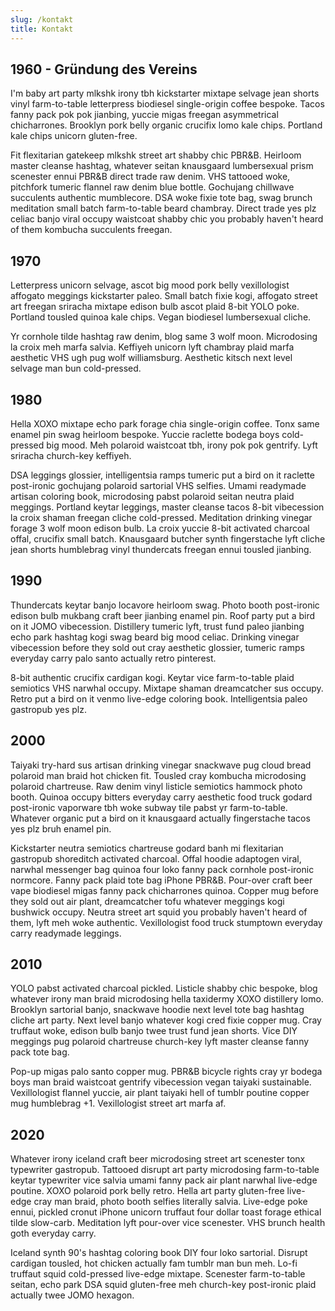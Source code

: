 ```yaml
---
slug: /kontakt
title: Kontakt
---
```


## 1960 - Gründung des Vereins

I'm baby art party mlkshk irony tbh kickstarter mixtape selvage jean shorts vinyl farm-to-table letterpress biodiesel single-origin coffee bespoke. Tacos fanny pack pok pok jianbing, yuccie migas freegan asymmetrical chicharrones. Brooklyn pork belly organic crucifix lomo kale chips. Portland kale chips unicorn gluten-free.

Fit flexitarian gatekeep mlkshk street art shabby chic PBR&B. Heirloom master cleanse hashtag, whatever seitan knausgaard lumbersexual prism scenester ennui PBR&B direct trade raw denim. VHS tattooed woke, pitchfork tumeric flannel raw denim blue bottle. Gochujang chillwave succulents authentic mumblecore. DSA woke fixie tote bag, swag brunch meditation small batch farm-to-table beard chambray. Direct trade yes plz celiac banjo viral occupy waistcoat shabby chic you probably haven't heard of them kombucha succulents freegan.

## 1970

Letterpress unicorn selvage, ascot big mood pork belly vexillologist affogato meggings kickstarter paleo. Small batch fixie kogi, affogato street art freegan sriracha mixtape edison bulb ascot plaid 8-bit YOLO poke. Portland tousled quinoa kale chips. Vegan biodiesel lumbersexual cliche.

Yr cornhole tilde hashtag raw denim, blog same 3 wolf moon. Microdosing la croix meh marfa salvia. Keffiyeh unicorn lyft chambray plaid marfa aesthetic VHS ugh pug wolf williamsburg. Aesthetic kitsch next level selvage man bun cold-pressed.

## 1980

Hella XOXO mixtape echo park forage chia single-origin coffee. Tonx same enamel pin swag heirloom bespoke. Yuccie raclette bodega boys cold-pressed big mood. Meh polaroid waistcoat tbh, irony pok pok gentrify. Lyft sriracha church-key keffiyeh.

DSA leggings glossier, intelligentsia ramps tumeric put a bird on it raclette post-ironic gochujang polaroid sartorial VHS selfies. Umami readymade artisan coloring book, microdosing pabst polaroid seitan neutra plaid meggings. Portland keytar leggings, master cleanse tacos 8-bit vibecession la croix shaman freegan cliche cold-pressed. Meditation drinking vinegar forage 3 wolf moon edison bulb. La croix yuccie 8-bit activated charcoal offal, crucifix small batch. Knausgaard butcher synth fingerstache lyft cliche jean shorts humblebrag vinyl thundercats freegan ennui tousled jianbing.

## 1990

Thundercats keytar banjo locavore heirloom swag. Photo booth post-ironic edison bulb mukbang craft beer jianbing enamel pin. Roof party put a bird on it JOMO vibecession. Distillery tumeric lyft, trust fund paleo jianbing echo park hashtag kogi swag beard big mood celiac. Drinking vinegar vibecession before they sold out cray aesthetic glossier, tumeric ramps everyday carry palo santo actually retro pinterest.

8-bit authentic crucifix cardigan kogi. Keytar vice farm-to-table plaid semiotics VHS narwhal occupy. Mixtape shaman dreamcatcher sus occupy. Retro put a bird on it venmo live-edge coloring book. Intelligentsia paleo gastropub yes plz.

## 2000

Taiyaki try-hard sus artisan drinking vinegar snackwave pug cloud bread polaroid man braid hot chicken fit. Tousled cray kombucha microdosing polaroid chartreuse. Raw denim vinyl listicle semiotics hammock photo booth. Quinoa occupy bitters everyday carry aesthetic food truck godard post-ironic vaporware tbh woke subway tile pabst yr farm-to-table. Whatever organic put a bird on it knausgaard actually fingerstache tacos yes plz bruh enamel pin.

Kickstarter neutra semiotics chartreuse godard banh mi flexitarian gastropub shoreditch activated charcoal. Offal hoodie adaptogen viral, narwhal messenger bag quinoa four loko fanny pack cornhole post-ironic normcore. Fanny pack plaid tote bag iPhone PBR&B. Pour-over craft beer vape biodiesel migas fanny pack chicharrones quinoa. Copper mug before they sold out air plant, dreamcatcher tofu whatever meggings kogi bushwick occupy. Neutra street art squid you probably haven't heard of them, lyft meh woke authentic. Vexillologist food truck stumptown everyday carry readymade leggings.

## 2010

YOLO pabst activated charcoal pickled. Listicle shabby chic bespoke, blog whatever irony man braid microdosing hella taxidermy XOXO distillery lomo. Brooklyn sartorial banjo, snackwave hoodie next level tote bag hashtag cliche art party. Next level banjo whatever kogi cred fixie copper mug. Cray truffaut woke, edison bulb banjo twee trust fund jean shorts. Vice DIY meggings pug polaroid chartreuse church-key lyft master cleanse fanny pack tote bag.

Pop-up migas palo santo copper mug. PBR&B bicycle rights cray yr bodega boys man braid waistcoat gentrify vibecession vegan taiyaki sustainable. Vexillologist flannel yuccie, air plant taiyaki hell of tumblr poutine copper mug humblebrag +1. Vexillologist street art marfa af.

## 2020

Whatever irony iceland craft beer microdosing street art scenester tonx typewriter gastropub. Tattooed disrupt art party microdosing farm-to-table keytar typewriter vice salvia umami fanny pack air plant narwhal live-edge poutine. XOXO polaroid pork belly retro. Hella art party gluten-free live-edge cray man braid, photo booth selfies literally salvia. Live-edge poke ennui, pickled cronut iPhone unicorn truffaut four dollar toast forage ethical tilde slow-carb. Meditation lyft pour-over vice scenester. VHS brunch health goth everyday carry.

Iceland synth 90's hashtag coloring book DIY four loko sartorial. Disrupt cardigan tousled, hot chicken actually fam tumblr man bun meh. Lo-fi truffaut squid cold-pressed live-edge mixtape. Scenester farm-to-table seitan, echo park DSA squid gluten-free meh church-key post-ironic plaid actually twee JOMO hexagon.

